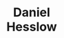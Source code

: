---
layout: page
title: <b>Daniel</b> <br> Hesslow
description: LightOn
img: assets/img/daniel.jpeg
redirect: https://twitter.com/DanielHesslow
importance: 2
category: organizer
---
